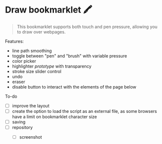 # Draw bookmarklet :crayon:
> This bookmarklet supports both touch and pen pressure, allowing you to draw over webpages.
 
 
 
 
 
Features:
- line path smoothing
- toggle between "pen" and "brush" with variable pressure
- color picker
- highlighter _prototype_ with transparency
- stroke size slider control
- undo
- eraser
- disable button to interact with the elements of the page below

To-do
- [ ] improve the layout
- [ ] create the option to load the script as an external file, as some browsers have a limit on bookmarklet character size
- [ ] saving
- [ ] repository
  - [ ] screenshot

